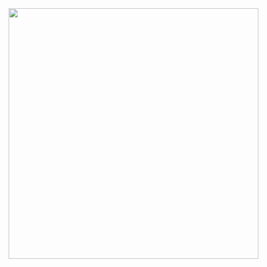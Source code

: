 <div id="header" align="center">
  <img src="https://external-content.duckduckgo.com/iu/? braille@airmail.cc 
u=https%3A%2F%2Fmedia1.tenor.com%2Fimages%2Fcda2e1e1545a75a7cd0f026e86b46d44%2Ftenor.gif%3Fitemid%3D14664086&f=1&nofb=1&ipt=263373ff59bcbda3ae2c3cd6a237ee72369bd15ac01ce35e9c7d66f80c7d0008&ipo=images" width="500"/>
</div>

